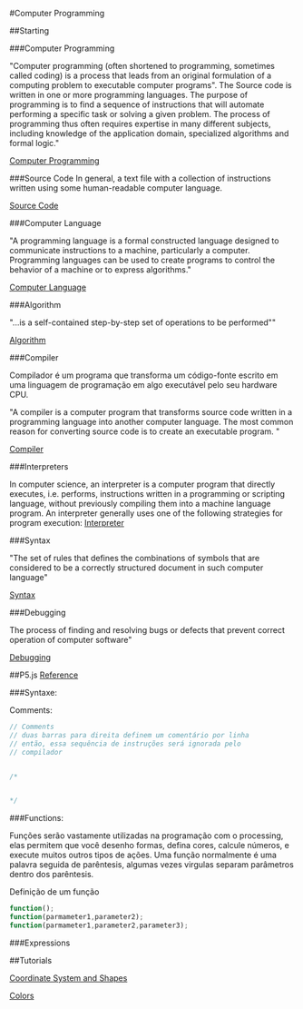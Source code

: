 #Computer Programming

##Starting

###Computer Programming

"Computer programming (often shortened to programming, sometimes called coding) is a process that leads from an original formulation of a computing problem to executable computer programs".
The Source code is written in one or more programming languages. The purpose of programming is to find a sequence of instructions that will automate performing a specific task or solving a given problem. The process of programming thus often requires expertise in many different subjects, including knowledge of the application domain, specialized algorithms and formal logic."

[Computer Programming](https://en.wikipedia.org/wiki/Computer_programming)


###Source Code
In general, a text file with a collection of instructions written using some human-readable computer language.

[Source Code](https://en.wikipedia.org/wiki/Source_code)

###Computer Language

"A programming language is a formal constructed language designed to communicate instructions to a machine, particularly a computer. Programming languages can be used to create programs to control the behavior of a machine or to express algorithms."

[Computer Language](https://en.wikipedia.org/wiki/Computer_language)

###Algorithm

"...is a self-contained step-by-step set of operations to be performed""

[Algorithm](https://en.wikipedia.org/wiki/Algorithm)

###Compiler

Compilador é um programa que transforma um código-fonte escrito em uma linguagem de programação em algo executável pelo seu hardware CPU.

"A compiler is a computer program that transforms source code written in a programming language into another computer language. The most common reason for converting source code is to create an executable program. "

[Compiler](https://en.wikipedia.org/wiki/Compiler)

###Interpreters

In computer science, an interpreter is a computer program that directly executes, i.e. performs, instructions written in a programming or scripting language, without previously compiling them into a machine language program. An interpreter generally uses one of the following strategies for program execution:
[Interpreter](https://en.wikipedia.org/wiki/Interpreter_(computing))

###Syntax

"The set of rules that defines the combinations of symbols that are considered to be a correctly structured document in such computer language"

[Syntax](https://en.wikipedia.org/wiki/Syntax_(programming_languages))

###Debugging 

The process of finding and resolving bugs or defects that prevent correct operation of computer software"

[Debugging](https://en.wikipedia.org/wiki/Debugging)


##P5.js
[Reference](http://p5js.org/reference/)


###Syntaxe:

Comments:
```js
// Comments
// duas barras para direita definem um comentário por linha
// então, essa sequência de instruções será ignorada pelo
// compilador


/* 


*/

```
###Functions:

Funções serão vastamente utilizadas na programação com o processing,
elas permitem que você desenho formas, defina cores, calcule números, e execute muitos outros tipos de ações. Uma função normalmente é uma palavra seguida de parêntesis, algumas vezes virgulas separam parâmetros dentro dos parêntesis.

Definição de um função

```js
function();
function(parmameter1,parameter2);
function(parmameter1,parameter2,parameter3);
```

###Expressions  





##Tutorials

[Coordinate System and Shapes](https://processing.org/tutorials/drawing/)

[Colors](https://processing.org/tutorials/color/)
